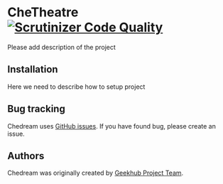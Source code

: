 CheTheatre [![Scrutinizer Code Quality](https://scrutinizer-ci.com/g/geekhub-php/CheTheatre/badges/quality-score.png?b=develop)](https://scrutinizer-ci.com/g/geekhub-php/CheTheatre/?branch=develop)
==========

Please add description of the project

Installation
------------

Here we need to describe how to setup project

Bug tracking
------------

Chedream uses [GitHub issues](https://github.com/geekhub-php/CheTheatre/issues).
If you have found bug, please create an issue.

Authors
-------

Chedream was originally created by [Geekhub Project Team](http://geekhub.ck.ua).

[1]:  http://geekhub.ck.ua/

